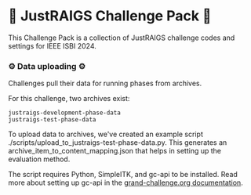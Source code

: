 # 🎁 JustRAIGS Challenge Pack 🎁

This Challenge Pack is a collection of JustRAIGS challenge codes and settings for IEEE ISBI 2024.

### ⚙️ Data uploading ⚙️
Challenges pull their data for running phases from archives.

For this challenge, two archives exist:

    justraigs-development-phase-data
    justraigs-test-phase-data

To upload data to archives, we've created an example script ./scripts/upload_to_justraigs-test-phase-data.py. This generates an archive_item_to_content_mapping.json that helps in setting up the evaluation method.

The script requires Python, SimpleITK, and gc-api to be installed. Read more about setting up gc-api in the [grand-challenge.org documentation](https://grand-challenge.org/documentation/what-can-gc-api-be-used-for/).
